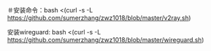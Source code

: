 ＃安装命令：bash <(curl -s -L https://github.com/sumerzhang/zwz1018/blob/master/v2ray.sh)


安装wireguard: bash <(curl -s -L https://github.com/sumerzhang/zwz1018/blob/master/wireguard.sh)
